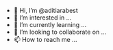- 👋 Hi, I’m @aditiarabest
- 👀 I’m interested in ...
- 🌱 I’m currently learning ...
- 💞️ I’m looking to collaborate on ...
- 📫 How to reach me ...

<!---
aditiarabest/aditiarabest is a ✨ special ✨ repository because its `README.md` (this file) appears on your GitHub profile.
You can click the Preview link to take a look at your changes.
--->
